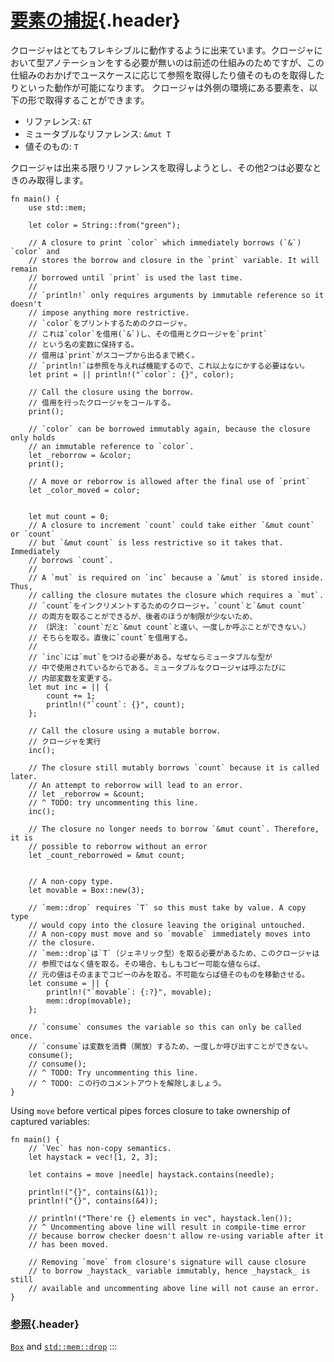 # [要素の捕捉](#要素の捕捉){.header}

クロージャはとてもフレキシブルに動作するように出来ています。クロージャにおいて型アノテーションをする必要が無いのは前述の仕組みのためですが、この仕組みのおかげでユースケースに応じて参照を取得したり値そのものを取得したりといった動作が可能になります。
クロージャは外側の環境にある要素を、以下の形で取得することができます。

-   リファレンス: `&T`
-   ミュータブルなリファレンス: `&mut T`
-   値そのもの: `T`

クロージャは出来る限りリファレンスを取得しようとし、その他2つは必要なときのみ取得します。

    fn main() {
        use std::mem;
        
        let color = String::from("green");

        // A closure to print `color` which immediately borrows (`&`) `color` and
        // stores the borrow and closure in the `print` variable. It will remain
        // borrowed until `print` is used the last time. 
        //
        // `println!` only requires arguments by immutable reference so it doesn't
        // impose anything more restrictive.
        // `color`をプリントするためのクロージャ。
        // これは`color`を借用(`&`)し、その借用とクロージャを`print`
        // という名の変数に保持する。
        // 借用は`print`がスコープから出るまで続く。
        // `println!`は参照を与えれば機能するので、これ以上なにかする必要はない。
        let print = || println!("`color`: {}", color);

        // Call the closure using the borrow.
        // 借用を行ったクロージャをコールする。
        print();

        // `color` can be borrowed immutably again, because the closure only holds
        // an immutable reference to `color`. 
        let _reborrow = &color;
        print();

        // A move or reborrow is allowed after the final use of `print`
        let _color_moved = color;


        let mut count = 0;
        // A closure to increment `count` could take either `&mut count` or `count`
        // but `&mut count` is less restrictive so it takes that. Immediately
        // borrows `count`.
        //
        // A `mut` is required on `inc` because a `&mut` is stored inside. Thus,
        // calling the closure mutates the closure which requires a `mut`.
        // `count`をインクリメントするためのクロージャ。`count`と`&mut count`
        // の両方を取ることができるが、後者のほうが制限が少ないため、
        // （訳注: `count`だと`&mut count`と違い、一度しか呼ぶことができない。）
        // そちらを取る。直後に`count`を借用する。
        //
        // `inc`には`mut`をつける必要がある。なぜならミュータブルな型が
        // 中で使用されているからである。ミュータブルなクロージャは呼ぶたびに
        // 内部変数を変更する。
        let mut inc = || {
            count += 1;
            println!("`count`: {}", count);
        };

        // Call the closure using a mutable borrow.
        // クロージャを実行
        inc();

        // The closure still mutably borrows `count` because it is called later.
        // An attempt to reborrow will lead to an error.
        // let _reborrow = &count; 
        // ^ TODO: try uncommenting this line.
        inc();

        // The closure no longer needs to borrow `&mut count`. Therefore, it is
        // possible to reborrow without an error
        let _count_reborrowed = &mut count; 

        
        // A non-copy type.
        let movable = Box::new(3);

        // `mem::drop` requires `T` so this must take by value. A copy type
        // would copy into the closure leaving the original untouched.
        // A non-copy must move and so `movable` immediately moves into
        // the closure.
        // `mem::drop`は`T`（ジェネリック型）を取る必要があるため、このクロージャは
        // 参照ではなく値を取る。その場合、もしもコピー可能な値ならば、
        // 元の値はそのままでコピーのみを取る。不可能ならば値そのものを移動させる。
        let consume = || {
            println!("`movable`: {:?}", movable);
            mem::drop(movable);
        };

        // `consume` consumes the variable so this can only be called once.
        // `consume`は変数を消費（開放）するため、一度しか呼び出すことができない。
        consume();
        // consume();
        // ^ TODO: Try uncommenting this line.
        // ^ TODO: この行のコメントアウトを解除しましょう。
    }

Using `move` before vertical pipes forces closure to take ownership of
captured variables:

    fn main() {
        // `Vec` has non-copy semantics.
        let haystack = vec![1, 2, 3];

        let contains = move |needle| haystack.contains(needle);

        println!("{}", contains(&1));
        println!("{}", contains(&4));

        // println!("There're {} elements in vec", haystack.len());
        // ^ Uncommenting above line will result in compile-time error
        // because borrow checker doesn't allow re-using variable after it
        // has been moved.
        
        // Removing `move` from closure's signature will cause closure
        // to borrow _haystack_ variable immutably, hence _haystack_ is still
        // available and uncommenting above line will not cause an error.
    }

### [参照](#参照){.header}

[`Box`](../../std/box.html) and
[`std::mem::drop`](https://doc.rust-lang.org/std/mem/fn.drop.html)
:::

